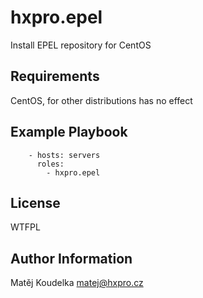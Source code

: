hxpro.epel
==========

Install EPEL repository for CentOS

Requirements
------------

CentOS, for other distributions has no effect

Example Playbook
----------------

```
    - hosts: servers
      roles:
        - hxpro.epel
```

License
-------

WTFPL

Author Information
------------------

Matěj Koudelka <matej@hxpro.cz>
